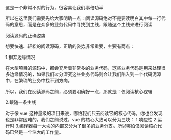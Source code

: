 这是一个非常不对的行为，很容易让我们事倍功半

所以在这里我们需要先给大家明确一点：阅读源码绝对不是要读明白其中每一行代码的意思，而是在众多的业务代码中寻找到主线，跟随这个主线来进行阅读

阅读源码的正确姿势

想要快速、轻松的阅读源码，正确的姿势非常重要，主要有两点：

1.摒弃边缘情况

在大型项目的源码中，都会充斥着非常多的业务代码，这些业务代码是用来处理很多边缘情况的，如果我们过分深究这些业务代码则会让我们陷入到一个代码泥潭中，在繁琐的业务中找不到方向。

所以，我们在阅读源码之前，必须要明确好一点，那就是：仅阅读核心逻辑

2.跟随一条主线

对于像 vue 这种量级的项目来说，哪怕我们只去阅读它的核心代码，你也会发现也是非常困难的。我们之前说过，vue 的核心大致可以分为三块： 1.响应性 2.运行时 3.编译器每一大块的内部又分为了很多的业务分支。所以哪怕仅阅读核心代码已然是一个浩大的工作量。

